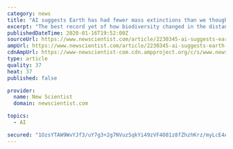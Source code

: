 ```yaml
---
category: news
title: "AI suggests Earth has had fewer mass extinctions than we thought"
excerpt: "The best record yet of how biodiversity changed in the distant past has been created with the help of machine learning and a supercomputer. Among other things, it confirms that one of the five great mass extinctions didn’t really happen. It was thought the oceans turned toxic around 375 million years ago, near the end of the Devonian period ..."
publishedDateTime: 2020-01-16T19:52:00Z
sourceUrl: https://www.newscientist.com/article/2230345-ai-suggests-earth-has-had-fewer-mass-extinctions-than-we-thought/
ampUrl: https://www.newscientist.com/article/2230345-ai-suggests-earth-has-had-fewer-mass-extinctions-than-we-thought/amp/
cdnAmpUrl: https://www-newscientist-com.cdn.ampproject.org/c/s/www.newscientist.com/article/2230345-ai-suggests-earth-has-had-fewer-mass-extinctions-than-we-thought/amp/
type: article
quality: 37
heat: 37
published: false

provider:
  name: New Scientist
  domain: newscientist.com

topics:
  - AI

secured: "1OzsYTAW9WvYJf3/uY7g3+2g7NVuz5qkYi49zVF4O81z8fZhzhKrz/myLcE4AfDHmaj61a7EMaf8AIN1QS6EiEDtEIV7Oi38sY6YuJj4jWmBPZxdoDph3O8kEFsDJ9GVAhiGGT/CKuRUQey2wNijPHfO07XQ0b6BrWuUeE5JJeGER1Cg25CzLKQHa0tnfpmaDrsSkpB6yTDpp5N30blhwccNfOAxYGxG/0HvmevYFaYjF5zk9DAeosdG80MCPccFQU9LlsCe7T5M0XA9NJBWgzdUUW1I6Na80Hcu5XTfZLtfusdCZvQmrwRbuVRYzvquj0KUO5IiKZ9XJqLfK27qSipr3e9APzYr9KZTfA/YZnR5pKAO3oy7xT/F/DZln9ktRgaLKR4oPdsNlHtQbV6pFZ9kxMsTVW/qPrkD/PWzedBppSDHTxNT60C/BKzx78UBKvCJ2W0ubdtMKP0o22TIXg==;3NxQICL6TsiaBlJKTlA5rg=="
---
```


